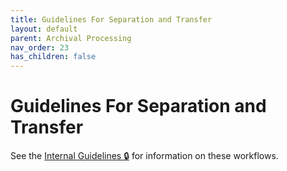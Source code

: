 ```yaml
---
title: Guidelines For Separation and Transfer
layout: default
parent: Archival Processing
nav_order: 23
has_children: false
---
```

# Guidelines For Separation and Transfer
See the [Internal Guidelines 🔒](https://docs.google.com/document/d/1edclLBHs3UWZjbyRv2vNl8ugIWBRj0kUzpfjDFEhkN0/edit?usp=sharing) for information on these workflows.